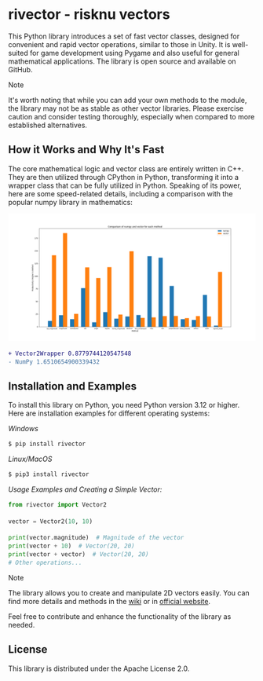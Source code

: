 # rivector - risknu vectors
This Python library introduces a set of fast vector classes, designed for convenient and rapid vector operations, similar to those in Unity. It is well-suited for game development using Pygame and also useful for general mathematical applications. The library is open source and available on GitHub.

> [!NOTE]
> It's worth noting that while you can add your own methods to the module, the library may not be as stable as other vector libraries. Please exercise caution and consider testing thoroughly, especially when compared to more established alternatives.

## How it Works and Why It's Fast
The core mathematical logic and vector class are entirely written in C++. They are then utilized through CPython in Python, transforming it into a wrapper class that can be fully utilized in Python. Speaking of its power, here are some speed-related details, including a comparison with the popular numpy library in mathematics:

![figure 1](./docs/figure_docs.png)

```diff
+ Vector2Wrapper 0.8779744120547548
- NumPy 1.6510654900339432
```

## Installation and Examples
To install this library on Python, you need Python version 3.12 or higher. Here are installation examples for different operating systems:

*Windows*
```bash
$ pip install rivector
```
*Linux/MacOS*
```bash
$ pip3 install rivector
```

*Usage Examples and Creating a Simple Vector:*
```python
from rivector import Vector2

vector = Vector2(10, 10)

print(vector.magnitude)  # Magnitude of the vector
print(vector + 10)  # Vector(20, 20)
print(vector + vector)  # Vector(20, 20)
# Other operations...
```

> [!NOTE]
> The library allows you to create and manipulate 2D vectors easily. You can find more details and methods in the [wiki](https://github.com/risknu/rivector/wiki) or in [official website](https://risknu.github.io/rivector). 

Feel free to contribute and enhance the functionality of the library as needed.

## License
This library is distributed under the Apache License 2.0.
